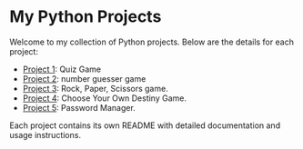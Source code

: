 # My Python Projects

Welcome to my collection of Python projects. Below are the details for each project:

- [Project 1](project_1/README.MD): Quiz Game
- [Project 2](project_2/README.MD): number guesser game
- [Project 3](project_3/README.MD): Rock, Paper, Scissors game.
- [Project 4](project_4/README.MD): Choose Your Own Destiny Game.
- [Project 5](project_5/README.MD): Password Manager.

Each project contains its own README with detailed documentation and usage instructions.
